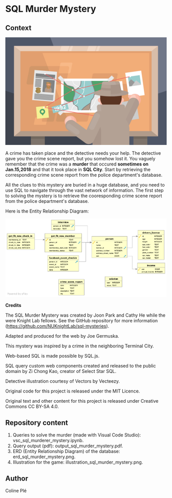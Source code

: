 # SQL Murder Mystery

## Context

![illustration](illustration_sql_murder_mystery.png)

A crime has taken place and the detective needs your help. The detective gave you the crime scene report, but you somehow lost it. You vaguely remember that the crime was a **murder** that occured **sometimes on Jan.15,2018** and that it took place in **SQL City**. Start by retrieving the corresponding crime scene report from the police department's database.

All the clues to this mystery are buried in a huge database, and you need to use SQL to navigate through the vast network of information. The first step to solving the mystery is to retrieve the cooresponding crime scene report from the police department's database. 

Here is the Entity Relationship Diagram:

![ERD](erd_sql_murder_mystery.png)

**Credits**

The SQL Murder Mystery was created by Joon Park and Cathy He while the were Knight Lab fellows. See the GitHub repository for more information (https://github.com/NUKnightLab/sql-mysteries).

Adapted and produced for the web by Joe Germuska.

This mystery was inspired by a crime in the neighboring Terminal City.

Web-based SQL is made possible by SQL.js.

SQL query custom web components created and released to the public domain by Zi Chong Kao, creator of Select Star SQL.

Detective illustration courtesy of Vectors by Vecteezy.

Original code for this project is released under the MIT Licence.

Original text and other content for this project is released under Creative Commons CC BY-SA 4.0.

## Repository content
1. Queries to solve the murder (made with Visual Code Studio): vsc_sql_murderer_mystery.ipynb.
2. Query output (pdf): output_sql_murder_mystery.pdf.
3. ERD (Entity Relationship Diagram) of the database: erd_sql_murder_mystery.png.
4. Illustration for the game: illustration_sql_murder_mystery.png.

## Author
Coline Plé
